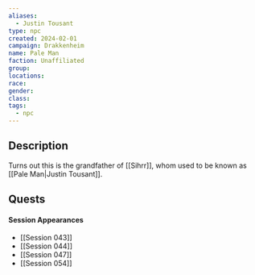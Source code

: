```yaml
---
aliases:
  - Justin Tousant
type: npc
created: 2024-02-01
campaign: Drakkenheim
name: Pale Man
faction: Unaffiliated
group: 
locations: 
race: 
gender: 
class: 
tags:
  - npc
---
```


## Description

Turns out this is the grandfather of [[Sihrr]], whom used to be known as [[Pale Man|Justin Tousant]].

## Quests
<!-- QueryToSerialize: TASK FROM "TTRPG/Drakkenheim/Quests" WHERE !completed AND contains(outlinks, [[Pale Man]]) -->

#### Session Appearances
<!-- QueryToSerialize: LIST FROM [[Pale Man]] WHERE file.folder = "TTRPG/Drakkenheim/Sessions" -->
<!-- SerializedQuery: LIST FROM [[Pale Man]] WHERE file.folder = "TTRPG/Drakkenheim/Sessions" -->
- [[Session 043]]
- [[Session 044]]
- [[Session 047]]
- [[Session 054]]
<!-- SerializedQuery END -->




